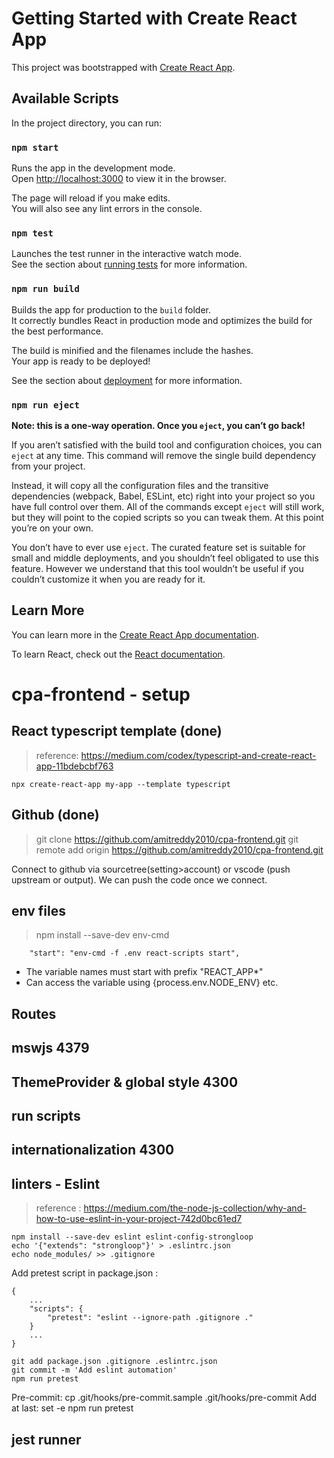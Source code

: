 # Getting Started with Create React App

This project was bootstrapped with [Create React App](https://github.com/facebook/create-react-app).

## Available Scripts

In the project directory, you can run:

### `npm start`

Runs the app in the development mode.\
Open [http://localhost:3000](http://localhost:3000) to view it in the browser.

The page will reload if you make edits.\
You will also see any lint errors in the console.

### `npm test`

Launches the test runner in the interactive watch mode.\
See the section about [running tests](https://facebook.github.io/create-react-app/docs/running-tests) for more information.

### `npm run build`

Builds the app for production to the `build` folder.\
It correctly bundles React in production mode and optimizes the build for the best performance.

The build is minified and the filenames include the hashes.\
Your app is ready to be deployed!

See the section about [deployment](https://facebook.github.io/create-react-app/docs/deployment) for more information.

### `npm run eject`

**Note: this is a one-way operation. Once you `eject`, you can’t go back!**

If you aren’t satisfied with the build tool and configuration choices, you can `eject` at any time. This command will remove the single build dependency from your project.

Instead, it will copy all the configuration files and the transitive dependencies (webpack, Babel, ESLint, etc) right into your project so you have full control over them. All of the commands except `eject` will still work, but they will point to the copied scripts so you can tweak them. At this point you’re on your own.

You don’t have to ever use `eject`. The curated feature set is suitable for small and middle deployments, and you shouldn’t feel obligated to use this feature. However we understand that this tool wouldn’t be useful if you couldn’t customize it when you are ready for it.

## Learn More

You can learn more in the [Create React App documentation](https://facebook.github.io/create-react-app/docs/getting-started).

To learn React, check out the [React documentation](https://reactjs.org/).

# cpa-frontend - setup

## React typescript template (done)

> reference: https://medium.com/codex/typescript-and-create-react-app-11bdebcbf763

```
npx create-react-app my-app --template typescript
```

## Github (done)

> git clone https://github.com/amitreddy2010/cpa-frontend.git
> git remote add origin https://github.com/amitreddy2010/cpa-frontend.git

Connect to github via sourcetree(setting>account) or vscode (push upstream or output). We can push the code once we connect.

## env files
> npm install --save-dev env-cmd
```
    "start": "env-cmd -f .env react-scripts start",
```
* The variable names must start with prefix "REACT_APP*"
* Can access the variable using {process.env.NODE_ENV} etc.

## Routes
## mswjs 4379

## ThemeProvider & global style 4300

## run scripts

## internationalization 4300

## linters - Eslint

> reference : https://medium.com/the-node-js-collection/why-and-how-to-use-eslint-in-your-project-742d0bc61ed7

```
npm install --save-dev eslint eslint-config-strongloop
echo '{"extends": "strongloop"}' > .eslintrc.json
echo node_modules/ >> .gitignore
```

Add pretest script in package.json :

```
{
    ...
    "scripts": {
        "pretest": "eslint --ignore-path .gitignore ."
    }
    ...
}
```

```
git add package.json .gitignore .eslintrc.json
git commit -m 'Add eslint automation'
npm run pretest
```

Pre-commit:
cp .git/hooks/pre-commit.sample .git/hooks/pre-commit
Add at last:
set -e
npm run pretest

## jest runner


